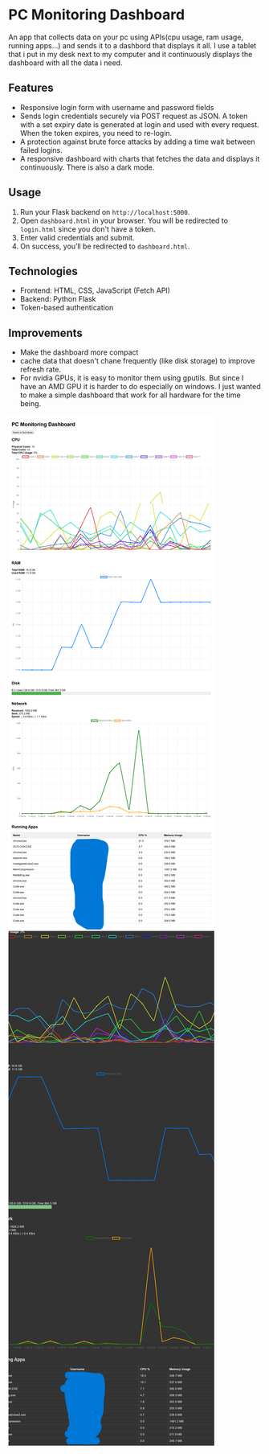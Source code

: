 # PC Monitoring Dashboard
An app that collects data on your pc using APIs(cpu usage, ram usage, running apps...) and sends it to a dashbord that displays it all. I use a tablet that i put in my desk next to my computer and it continuously displays the dashboard with all the data i need. 


## Features

- Responsive login form with username and password fields
- Sends login credentials securely via POST request as JSON. A token with a set expiry date is generated at login and used with every request. When the token expires, you need to re-login.
- A protection against brute force attacks by adding a time wait between failed logins.
- A responsive dashboard with charts that fetches the data and displays it continuously. There is also a dark mode.


## Usage

1. Run your Flask backend on `http://localhost:5000`.
2. Open `dashboard.html` in your browser. You will be redirected to `login.html` since you don't have a token.
3. Enter valid credentials and submit.
4. On success, you’ll be redirected to `dashboard.html`.

## Technologies

- Frontend: HTML, CSS, JavaScript (Fetch API)
- Backend: Python Flask
- Token-based authentication

## Improvements 

- Make the dashboard more compact
- cache data that doesn't chane frequently (like disk storage) to improve refresh rate.
- For nvidia GPUs, it is easy to monitor them using gputils. But since I have an AMD GPU it is harder to do especially on windows. I just wanted to make a simple dashboard that work for all hardware for the time being.

![light-mode](./light-mode.png)
![dark-mode](./dark-mode.png)

